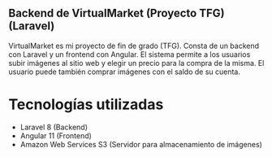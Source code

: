 ## Backend de VirtualMarket (Proyecto TFG) (Laravel)

VirtualMarket es mi proyecto de fin de grado (TFG). Consta de un backend con Laravel y un frontend con Angular. El sistema permite a los usuarios subir imágenes al sitio web y elegir un precio para la compra de la misma. El usuario puede también comprar imágenes con el saldo de su cuenta.

# Tecnologías utilizadas

-   Laravel 8 (Backend)
-   Angular 11 (Frontend)
-   Amazon Web Services S3 (Servidor para almacenamiento de imágenes)
